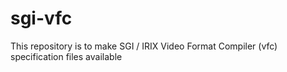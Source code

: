 # sgi-vfc
This repository is to make SGI / IRIX Video Format Compiler (vfc) specification files available

